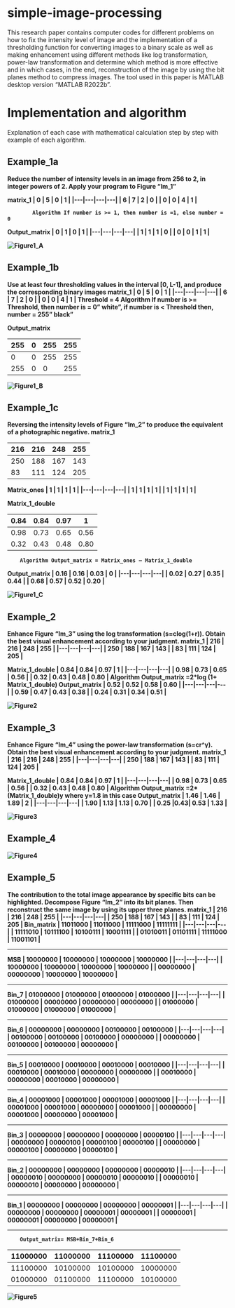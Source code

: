 # simple-image-processing
This research paper contains computer codes for different problems on how to fix the intensity level of 
image and the implementation of a thresholding function for converting images to a binary scale as well 
as making enhancement using different methods like log transformation, power-law transformation and 
determine which method is more effective and in which cases, in the end, reconstruction of the image by 
using the bit planes method to compress images. The tool used in this paper is MATLAB desktop version 
“MATLAB R2022b”. 

# Implementation and algorithm 
Explanation of each case with mathematical calculation step by step with example of each algorithm.

## Example_1a
<b>Reduce the number of intensity levels in an image from 256 to 2, in integer powers of 2. Apply your program to Figure “Im_1”

matrix_1
| 0 | 5 | 0 | 1 |
|---|---|---|---|
| 6 | 7 | 2 | 0 | 
| 0 | 0 | 4 | 1 |

            Algorithm If number is >= 1, then number is =1, else number = 0
Output_matrix 
| 0 | 1 | 0 | 1 |
|---|---|---|---|
| 1 | 1 | 1 | 0 | 
| 0 | 0 | 1 | 1 |

![Figure1_A](https://github.com/yousefturin/simple-image-processing/assets/94796673/f13d16a6-22fd-48a9-aa73-72541e11f531)

## Example_1b
<b>Use at least four thresholding values in the interval [0, L-1], and produce the corresponding binary images
matrix_1 
| 0 | 5 | 0 | 1 |
|---|---|---|---|
| 6 | 7 | 2 | 0 | 
| 0 | 0 | 4 | 1 |
        Threshold = 4
        Algorithm If number is >= Threshold, then number is = 0” white”, if number is < Threshold then, 
        number = 255” black”

Output_matrix 

| 255 | 0 | 255 | 255 |
|---|---|---|---|
| 0 | 0 | 255 | 255 | 
| 255 | 0 | 0 | 255 |

![Figure1_B](https://github.com/yousefturin/simple-image-processing/assets/94796673/f082ba1a-bb32-4f5d-a6e2-2fcb04f11bcf)

## Example_1c
<b>Reversing the intensity levels of Figure “Im_2” to produce the equivalent of a  photographic negative.
matrix_1 

| 216 | 216 | 248 | 255 |
|---|---|---|---|
| 250 | 188 | 167 | 143 | 
| 83 | 111 | 124 | 205 |

Matrix_ones 
| 1 | 1 | 1 | 1 |
|---|---|---|---|
| 1 | 1 | 1 | 1 | 
| 1 | 1 | 1 | 1 |
 
Matrix_1_double 

| 0.84 | 0.84 | 0.97 | 1 |
|---|---|---|---|
| 0.98 | 0.73 | 0.65 | 0.56 | 
| 0.32 | 0.43 | 0.48 | 0.80 |

        Algorithm Output_matrix = Matrix_ones – Matrix_1_double

Output_matrix
| 0.16 | 0.16 | 0.03 | 0 |
|---|---|---|---|
| 0.02 | 0.27 | 0.35 | 0.44 | 
| 0.68  | 0.57 | 0.52 | 0.20 |

![Figure1_C](https://github.com/yousefturin/simple-image-processing/assets/94796673/9bd0032e-dcf6-4dae-bb3f-98ce9bfa8483)

## Example_2
Enhance Figure “Im_3” using the log transformation (s=clog(1+r)). Obtain the best visual enhancement according to your judgment.
matrix_1 
| 216 | 216 | 248 | 255 |
|---|---|---|---|
| 250 | 188 | 167 | 143 | 
| 83 | 111 | 124 | 205 |

Matrix_1_double 
| 0.84 | 0.84 | 0.97 | 1 |
|---|---|---|---|
| 0.98 | 0.73 | 0.65 | 0.56 | 
| 0.32 | 0.43 | 0.48 | 0.80 |
        Algorithm Output_matrix =2*log (1+ Matrix_1_double)
Output_matrix
| 0.52 | 0.52 | 0.58 | 0.60 |
|---|---|---|---|
| 0.59 | 0.47 | 0.43 |  0.38 | 
| 0.24 | 0.31 | 0.34 | 0.51 |

![Figure2](https://github.com/yousefturin/simple-image-processing/assets/94796673/d799fe0b-00ab-4f3c-93d3-c41868f159cd)

## Example_3
Enhance Figure “Im_4” using the power-law transformation (s=cr^γ). Obtain the best visual enhancement according to your judgment.
matrix_1
| 216 | 216 | 248 | 255 |
|---|---|---|---|
| 250 | 188 | 167 | 143 | 
| 83 | 111 | 124 | 205 |

Matrix_1_double 
| 0.84 | 0.84 | 0.97 | 1 |
|---|---|---|---|
| 0.98 | 0.73 | 0.65 | 0.56 | 
| 0.32 | 0.43 | 0.48 | 0.80 |
        Algorithm Output_matrix =2* (Matrix_1_double)y where y=1.8 in this case
Output_matrix
| 1.46 | 1.46 | 1.89 | 2 |
|---|---|---|---|
| 1.90 | 1.13 | 1.13 | 0.70 | 
| 0.25 |0.43| 0.53 | 1.33 |

![Figure3](https://github.com/yousefturin/simple-image-processing/assets/94796673/71caea70-1d03-4fe9-a461-021d511136f2)

## Example_4

![Figure4](https://github.com/yousefturin/simple-image-processing/assets/94796673/c64ecda6-9de7-49c8-aa8d-22bcf5f15352)

## Example_5
The contribution to the total image appearance by specific bits can be highlighted. Decompose Figure “Im_2” into its bit planes. Then reconstruct the same image by using its upper three planes.
matrix_1 
| 216 | 216 | 248 | 255 |
|---|---|---|---|
| 250 | 188 | 167 | 143 | 
| 83 | 111 | 124 | 205 |
Bin_matrix 
| 11011000 | 11011000 | 11111000 | 11111111 |
|---|---|---|---|
| 11111010 | 10111100 | 10100111 | 10001111 | 
| 01010011 | 01101111 | 11111000 | 11001101 |

_____________________________________________________________________
MSB 
| 10000000 | 10000000 | 10000000 | 10000000 |
|---|---|---|---|
| 10000000 | 10000000 | 10000000 | 10000000 | 
| 00000000 | 00000000 | 10000000 | 10000000 |

_____________________________________________________________________
Bin_7 
| 01000000 | 01000000 | 01000000 | 01000000 |
|---|---|---|---|
| 01000000 | 00000000 | 00000000 | 00000000 | 
| 01000000 | 01000000 | 01000000 | 01000000 |

_____________________________________________________________________
Bin_6
| 00000000 | 00000000 | 00100000 | 00100000 |
|---|---|---|---|
| 00100000 | 00100000 | 00100000 | 00000000 | 
| 00000000 | 00100000 | 00100000 | 00000000 |

_____________________________________________________________________
Bin_5
| 00010000 | 00010000 | 00010000 | 00010000 |
|---|---|---|---|
| 00010000 | 00010000 | 00000000 | 00000000 | 
| 00010000 | 00000000 | 00010000 | 00000000 |

_____________________________________________________________________
Bin_4
| 00001000 | 00001000 | 00001000 | 00001000 |
|---|---|---|---|
| 00001000 | 00001000 | 00000000 | 00001000 | 
| 00000000 | 00001000 | 00000000 | 00001000 |
_____________________________________________________________________
Bin_3
| 00000000 | 00000000 | 00000000 | 00000100 |
|---|---|---|---|
| 00000000 | 00000100 | 00000100 | 00000100 | 
| 00000000 | 00000100 | 00000000 | 00000100 |

_____________________________________________________________________
Bin_2
| 00000000 | 00000000 | 00000000 | 00000010 |
|---|---|---|---|
| 00000010 | 00000000 | 00000010 | 00000010 | 
| 00000010 | 00000010 | 00000000 | 00000000 |

_____________________________________________________________________
Bin_1
| 00000000 | 00000000 | 00000000 | 00000001 |
|---|---|---|---|
| 00000000 | 00000000 | 00000001 | 00000001 | 
| 00000001 | 00000001 | 00000000 | 00000001 |

_____________________________________________________________________
        Output_matrix= MSB+Bin_7+Bin_6

| 11000000 | 11000000 | 11100000 | 11100000 |
|---|---|---|---|
| 11100000 | 10100000 | 10100000 | 10000000 | 
| 01000000 | 01100000 | 11100000 | 10100000 |

![Figure5](https://github.com/yousefturin/simple-image-processing/assets/94796673/54bc907e-c64d-4de3-9218-ceadf681b5d6)


